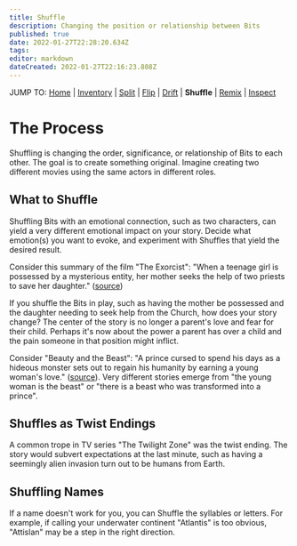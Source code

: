 ```yaml
---
title: Shuffle
description: Changing the position or relationship between Bits
published: true
date: 2022-01-27T22:28:20.634Z
tags: 
editor: markdown
dateCreated: 2022-01-27T22:16:23.808Z
---
```


JUMP TO: [Home](/cct) | [Inventory](/cct/inventory) | [Split](/cct/split) | [Flip](/cct/flip) | [Drift](/cct/drift) | **Shuffle** | [Remix](/cct/remix) | [Inspect](/cct/inspect)

# The Process

Shuffling is changing the order, significance, or relationship of Bits to each other. The goal is to create something original. Imagine creating two different movies using the same actors in different roles.

## What to Shuffle

Shuffling Bits with an emotional connection, such as two characters, can yield a very different emotional impact on your story. Decide what emotion(s) you want to evoke, and experiment with Shuffles that yield the desired result.

Consider this summary of the film "The Exorcist": "When a teenage girl is possessed by a mysterious entity, her mother seeks the help of two priests to save her daughter." ([source](https://screencraft.org/blog/101-best-movie-loglines-screenwriters-can-learn-from/))

If you shuffle the Bits in play, such as having the mother be possessed and the daughter needing to seek help from the Church, how does your story change? The center of the story is no longer a parent's love and fear for their child. Perhaps it's now about the power a parent has over a child and the pain someone in that position might inflict.

Consider "Beauty and the Beast": "A prince cursed to spend his days as a hideous monster sets out to regain his humanity by earning a young woman's love." ([source](https://screencraft.org/blog/101-best-movie-loglines-screenwriters-can-learn-from/)). Very different stories emerge from "the young woman is the beast" or "there is a beast who was transformed into a prince".

## Shuffles as Twist Endings

A common trope in TV series "The Twilight Zone" was the twist ending. The story would subvert expectations at the last minute, such as having a seemingly alien invasion turn out to be humans from Earth.

## Shuffling Names

If a name doesn't work for you, you can Shuffle the syllables or letters. For example, if calling your underwater continent "Atlantis" is too obvious, "Attislan" may be a step in the right direction.